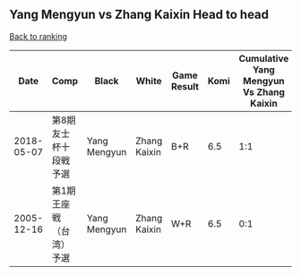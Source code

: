 ## Yang Mengyun vs Zhang Kaixin Head to head

[Back to ranking](../../index.md)




| **Date** | **Comp** | **Black** | **White** | **Game Result** | **Komi** | **Cumulative Yang Mengyun Vs Zhang Kaixin** | **Yang Mengyun Streak** | **Zhang Kaixin Streak** | 
| --- | --- | --- | --- | --- | --- | --- | --- | --- |
| 2018-05-07 | 第8期友士杯十段戦予選 | Yang Mengyun | Zhang Kaixin | B+R | 6.5 | 1:1 | 1 | 0 | 
| 2005-12-16 | 第1期王座戦（台湾）予選 | Yang Mengyun | Zhang Kaixin | W+R | 6.5 | 0:1 | 0 | 1 |




